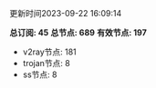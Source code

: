 更新时间2023-09-22 16:09:14

**总订阅: 45**
**总节点: 689**
**有效节点: 197**
- v2ray节点: 181
- trojan节点: 8
- ss节点: 8
